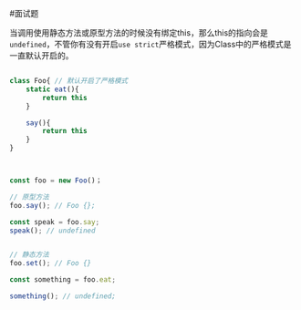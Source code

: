 #面试题 


当调用使用静态方法或原型方法的时候没有绑定this，那么this的指向会是`undefined`，不管你有没有开启`use strict`严格模式，因为Class中的严格模式是一直默认开启的。



```js

class Foo{ // 默认开启了严格模式
	static eat(){
		return this
	}

	say(){
		return this
	}
}



const foo = new Foo()；

// 原型方法
foo.say(); // Foo {};

const speak = foo.say;
speak(); // undefined


// 静态方法
foo.set(); // Foo {}

const something = foo.eat;

something(); // undefined;


```